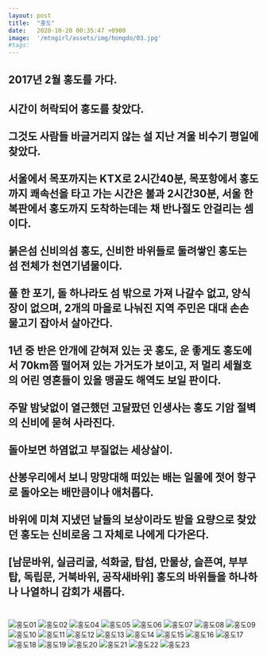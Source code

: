 ```yaml
---
layout: post
title:  "홍도"
date:   2020-10-20 00:35:47 +0900
image:  '/mtngirl/assets/img/hongdo/03.jpg'
#tags:   
---
```


**2017년 2월 홍도를 가다.**
--
시간이 허락되어 홍도를 찾았다.<br><br> 
그것도 사람들 바글거리지 않는 설 지난 겨울 비수기 평일에 찾았다.<br><br>
서울에서 목포까지는 KTX로 2시간40분, 목포항에서 홍도까지 쾌속선을 타고 가는 시간은 불과 2시간30분, 서울 한복판에서 홍도까지 도착하는데는 채 반나절도 안걸리는 셈이다.<br><br>
붉은섬 신비의섬 홍도, 신비한 바위들로 둘려쌓인 홍도는 섬 전체가 천연기념물이다.<br><br>
풀 한 포기, 돌 하나라도 섬 밖으로 가져 나갈수 없고, 양식장이 없으며, 2개의 마을로 나눠진 지역 주민은 대대 손손 물고기 잡아서 살아간다.<br><br>
1년 중 반은 안개에 갇혀져 있는 곳 홍도, 운 좋게도 홍도에서 70km쯤 떨어져 있는 가거도가 보이고, 저 멀리 세월호의 어린 영혼들이 있을 맹골도 해역도 보일 판이다.<br><br>
주말 밤낮없이 열근했던 고달팠던 인생사는 홍도 기암 절벽의 신비에 묻혀 사라진다.<br><br>
돌아보면 하염없고 부질없는 세상살이.<br><br>
산봉우리에서 보니 망망대해 떠있는 배는 일몰에 젓어 항구로 돌아오는 배만큼이나 애처롭다.<br><br>
바위에 미쳐 지냈던 날들의 보상이라도 받을 요량으로 찾았던 홍도는 신비로움 그 자체로 나에게 다가온다.<br><br>
[남문바위, 실금리굴, 석화굴, 탑섬, 만물상, 슬픈여, 부부탑, 독립문, 거북바위, 공작새바위] 홍도의 바위들을 하나하나 나열하니 감회가 새롭다.<br><br>
--
![홍도01](/mtngirl/assets/img/hongdo/01.jpg)
![홍도02](/mtngirl/assets/img/hongdo/02.jpg)
![홍도04](/mtngirl/assets/img/hongdo/04.jpg)
![홍도05](/mtngirl/assets/img/hongdo/05.jpg)
![홍도06](/mtngirl/assets/img/hongdo/06.jpg)
![홍도07](/mtngirl/assets/img/hongdo/07.jpg)
![홍도08](/mtngirl/assets/img/hongdo/08.jpg)
![홍도09](/mtngirl/assets/img/hongdo/09.jpg)
![홍도10](/mtngirl/assets/img/hongdo/10.jpg)
![홍도11](/mtngirl/assets/img/hongdo/11.jpg)
![홍도12](/mtngirl/assets/img/hongdo/12.jpg)
![홍도13](/mtngirl/assets/img/hongdo/13.jpg)
![홍도14](/mtngirl/assets/img/hongdo/14.jpg)
![홍도15](/mtngirl/assets/img/hongdo/15.jpg)
![홍도16](/mtngirl/assets/img/hongdo/16.jpg)
![홍도17](/mtngirl/assets/img/hongdo/17.jpg)
![홍도18](/mtngirl/assets/img/hongdo/18.jpg)
![홍도19](/mtngirl/assets/img/hongdo/19.jpg)
![홍도20](/mtngirl/assets/img/hongdo/20.jpg)
![홍도21](/mtngirl/assets/img/hongdo/21.jpg)
![홍도22](/mtngirl/assets/img/hongdo/22.jpg)
![홍도23](/mtngirl/assets/img/hongdo/23.jpg)